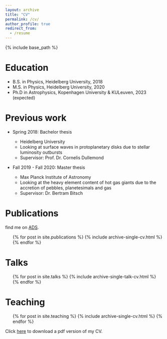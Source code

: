 ```yaml
---
layout: archive
title: "CV"
permalink: /cv/
author_profile: true
redirect_from:
  - /resume
---
```


{% include base_path %}

Education
======
* B.S. in Physics, Heidelberg University, 2018
* M.S. in Physics, Heidelberg University, 2020
* Ph.D in Astrophysics, Kopenhagen University & KULeuven, 2023 (expected)

Previous work
======
* Spring 2018: Bachelor thesis
  * Heidelberg University
  * Looking at surface waves in protoplanetary disks due to stellar luminosity outbursts
  * Supervisor: Prof. Dr. Cornelis Dullemond

* Fall 2019 - Fall 2020: Master thesis
  * Max Planck Institute of Astronomy
  * Looking at the heavy element content of hot gas giants due to the accretion of pebbles, planetesimals and gas
  * Supervisor: Dr. Bertram Bitsch

Publications
======
find me on [ADS](https://ui.adsabs.harvard.edu/search/q=docs(library%2F6Dr19pEsQzS2cwhLffJxlg)&sort=date%20desc%2C%20bibcode%20desc&p_=0 "ADS").

  <ul>{% for post in site.publications %}
    {% include archive-single-cv.html %}
  {% endfor %}</ul>
  
Talks
======
  <ul>{% for post in site.talks %}
    {% include archive-single-talk-cv.html %}
  {% endfor %}</ul>
  
Teaching
======
  <ul>{% for post in site.teaching %}
    {% include archive-single-cv.html %}
  {% endfor %}</ul>

Click [here](http://aarondavidschneider.github.io/files/cv.pdf "CV") to download a pdf version of my CV.